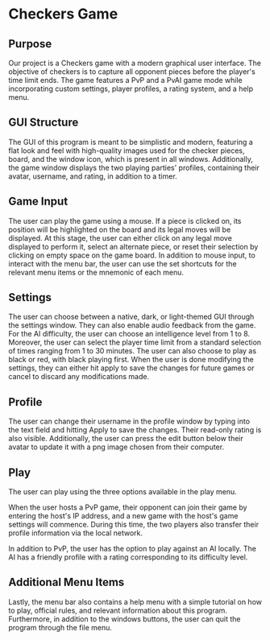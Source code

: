 # Checkers Game

## Purpose
Our project is a Checkers game with a modern graphical user interface. The objective of checkers is to capture all opponent pieces before the player's time limit ends. The game features a PvP and a PvAI game mode while incorporating custom settings, player profiles, a rating system, and a help menu.

## GUI Structure
The GUI of this program is meant to be simplistic and modern, featuring a flat look and feel with high-quality images used for the checker pieces, board, and the window icon, which is present in all windows. Additionally, the game window displays the two playing parties' profiles, containing their avatar, username, and rating, in addition to a timer.

## Game Input
The user can play the game using a mouse. If a piece is clicked on, its position will be highlighted on the board and its legal moves will be displayed. At this stage, the user can either click on any legal move displayed to perform it, select an alternate piece, or reset their selection by clicking on empty space on the game board. In addition to mouse input, to interact with the menu bar, the user can use the set shortcuts for the relevant menu items or the mnemonic of each menu.

## Settings
The user can choose between a native, dark, or light-themed GUI through the settings window. They can also enable audio feedback from the game. For the AI difficulty, the user can choose an intelligence level from 1 to 8. Moreover, the user can select the player time limit from a standard selection of times ranging from 1 to 30 minutes. The user can also choose to play as black or red, with black playing first. When the user is done modifying the settings, they can either hit apply to save the changes for future games or cancel to discard any modifications made.
## Profile
The user can change their username in the profile window by typing into the text field and hitting Apply to save the changes. Their read-only rating is also visible. Additionally, the user can press the edit button below their avatar to update it with a png image chosen from their computer.

## Play
The user can play using the three options available in the play menu.

When the user hosts a PvP game, their opponent can join their game by entering the host's IP address, and a new game with the host's game settings will commence. During this time, the two players also transfer their profile information via the local network.

In addition to PvP, the user has the option to play against an AI locally. The AI has a friendly profile with a rating corresponding to its difficulty level.

## Additional Menu Items
Lastly, the menu bar also contains a help menu with a simple tutorial on how to play, official rules, and relevant information about this program. Furthermore, in addition to the windows buttons, the user can quit the program through the file menu.